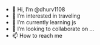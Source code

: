 - 👋 Hi, I’m @dhurv1108
- 👀 I’m interested in traveling
- 🌱 I’m currently learning js
- 💞️ I’m looking to collaborate on ...
- 📫 How to reach me 

<!---
dhurv1108/dhurv1108 is a ✨ special ✨ repository because its `README.md` (this file) appears on your GitHub profile.
You can click the Preview link to take a look at your changes.
--->
